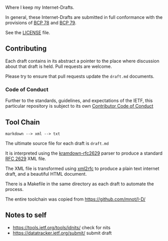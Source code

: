 Where I keep my Internet-Drafts.

In general, these Internet-Drafts are submitted in full conformance with
the provisions of [BCP 78][1] and [BCP 79][2].

[1]: <http://tools.ietf.org/html/bcp78>
[2]: <http://tools.ietf.org/html/bcp79>

See the [LICENSE](LICENSE) file.

Contributing
------------

Each draft contains in its abstract a pointer to the place where
discussion about that draft is held.  Pull requests are welcome.

Please try to ensure that pull requests update the `draft.md`
documents.

### Code of Conduct

Further to the standards, guidelines, and expectations of the IETF,
this particular repository is subject to its own
[Contributor Code of Conduct][6]


Tool Chain
----------

    markdown --> xml --> txt

The ultimate source file for each draft is `draft.md`

It is interpreted using the [kramdown-rfc2629][3] parser to produce a
standard [RFC 2629][4] XML file.

The XML file is transformed using [xml2rfc][5] to produce a plain text
internet draft, and a beautiful HTML document.

There is a Makefile in the same directory as each draft to automate
the process.

The entire toolchain was copied from https://github.com/mnot/I-D/


Notes to self
-------------

* <https://tools.ietf.org/tools/idnits/> check for nits
* <https://datatracker.ietf.org/submit/> submit draft


[3]: https://github.com/cabo/kramdown-rfc2629
[4]: https://tools.ietf.org/html/rfc2629
[5]: http://xml2rfc.ietf.org/
[6]: code_of_conduct.md

